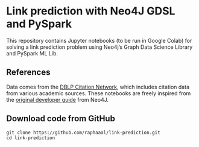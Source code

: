 # Link prediction with Neo4J GDSL and PySpark

This repository contains Jupyter notebooks (to be run in Google Colab) for solving a link prediction problem using Neo4j’s Graph Data Science Library and PySpark ML Lib.

## References
Data comes from the [DBLP Citation Network](https://www.aminer.org/citation), which includes citation data from various academic sources.
These notebooks are freely inspired from the [original developer guide](https://neo4j.com/developer/graph-data-science/link-prediction/scikit-learn/) from Neo4J.

## Download code from GitHub
```
git clone https://github.com/raphaaal/link-prediction.git
cd link-prediction
```
